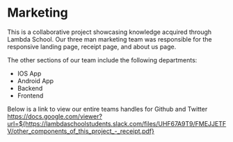 # Marketing

This is a collaborative project showcasing knowledge acquired through Lambda School.
Our three man marketing team was responsible for the responsive landing page, receipt page, and about us page.

The other sections of our team include the following departments:
- IOS App
- Android App
- Backend
- Frontend

Below is a link to view our entire teams handles for Github and Twitter
https://docs.google.com/viewer?url=${https://lambdaschoolstudents.slack.com/files/UHF67A9T9/FMEJJETFV/other_components_of_this_project_-_receipt.pdf}